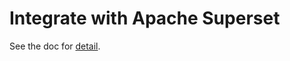 # Integrate with Apache Superset

See the doc for [detail](https://www.notion.so/risingwave-labs/Integration-with-Apache-Superset-e6468c23012045fea57d16a1f787e6b7).